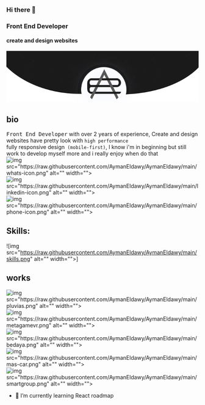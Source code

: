 ### Hi there 👋

<!--
**AymanEldawy/AymanEldawy** is a ✨ _special_ ✨ repository because its `README.md` (this file) appears on your GitHub profile.

Here are some ideas to get you started:

- 🔭 I’m currently working on ...
- 🌱 I’m currently learning ...
- 👯 I’m looking to collaborate on ...
- 🤔 I’m looking for help with ...
- 💬 Ask me about ...
- 📫 How to reach me: ...
- 😄 Pronouns: ...
- ⚡ Fun fact: ...
-->

### Front End Developer
#### create and design websites
![create and design websites](https://raw.githubusercontent.com/AymanEldawy/AymanEldawy/main/banner.png)
## bio
<kbd>Front End Developer</kbd> with over 2 years of experience, Create and design websites have pretty look with <code>high performance </code> fully responsive design<code> (mobile-first)</code>, I know i'm in beginning but still work to develop myself more and i really enjoy when do that
![img src="https://raw.githubusercontent.com/AymanEldawy/AymanEldawy/main/whats-icon.png" alt="" width="">](https://api.whatsapp.com/send/?phone=+201501685804&text&app_absent=0)
![img src="https://raw.githubusercontent.com/AymanEldawy/AymanEldawy/main/linkedin-icon.png" alt="" width="">](https://www.linkedin.com/in/aymaneldawy/)
![img src="https://raw.githubusercontent.com/AymanEldawy/AymanEldawy/main/phone-icon.png" alt="" width="">](tel:+2001021868543)

## Skills:
![img src="https://raw.githubusercontent.com/AymanEldawy/AymanEldawy/main/skills.png" alt="" width="">]
## works
![img src="https://raw.githubusercontent.com/AymanEldawy/AymanEldawy/main/pluvias.png" alt="" width="">](https://pluvias.net/)
![img src="https://raw.githubusercontent.com/AymanEldawy/AymanEldawy/main/metagamevr.png" alt="" width="">](https://metagamevr.com/)
![img src="https://raw.githubusercontent.com/AymanEldawy/AymanEldawy/main/bedaya.png" alt="" width="">](http://bedaya-stationery.com/)
![img src="https://raw.githubusercontent.com/AymanEldawy/AymanEldawy/main/mas-car.png" alt="" width="">](https://aymaneldawy.github.io/mas-car/)
![img src="https://raw.githubusercontent.com/AymanEldawy/AymanEldawy/main/smartgroup.png" alt="" width="">](http://www.smartgroup-alex.com/)


- 🌱 I’m currently learning React roadmap 






